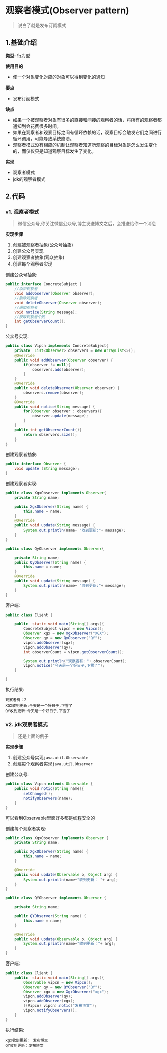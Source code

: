 # 观察者模式(Observer pattern)
> 说白了就是发布订阅模式

## 1.基础介绍

**类型:** 行为型

**使用目的**
+ 使一个对象变化对应的对象可以得到变化的通知

**要点**
+ 发布订阅模式

**缺点**
+ 如果一个被观察者对象有很多的直接和间接的观察者的话，将所有的观察者都通知到会花费很多时间。 
+ 如果在观察者和观察目标之间有循环依赖的话，观察目标会触发它们之间进行循环调用，可能导致系统崩溃。 
+ 观察者模式没有相应的机制让观察者知道所观察的目标对象是怎么发生变化的，而仅仅只是知道观察目标发生了变化。

**实现**
+ 观察者模式
+ jdk的观察者模式

## 2.代码

### v1. 观察者模式
> 微信公众号,你关注微信公众号,博主发送博文之后，会推送给你一个消息

**实现步骤**
1. 创建被观察者抽象(公众号抽象)
2. 创建公众号实现
3. 创建观察者抽象(观众抽象)
4. 创建每个观察者实现

创建公众号抽象:
```java
public interface ConcreteSubject {
    //添加观察者
    void addObserver(Observer observer);
    //删除观察者
    void deleteObserver(Observer observer);
    //通知观察者
    void notice(String message);
    //获取观察者个数
    int getObserverCount();
}
```
公众号实现:
```java
public class Vipcn implements ConcreteSubject{
    private  List<Observer> observers = new ArrayList<>();
    @Override
    public void addObserver(Observer observer) {
        if(observer != null){
            observers.add(observer);
        }
    }
    @Override
    public void deleteObserver(Observer observer) {
        observers.remove(observer);
    }
    @Override
    public void notice(String message) {
        for(Observer observer : observers){
            observer.update(message);
        }
    }
    public int getObserverCount(){
        return observers.size();
    }
}

```

创建观察者抽象:
```java
public interface Observer {
    void update (String message);
}
```
创建观察者实现:

```java
public class XgxObserver implements Observer{
    private String name;

    public XgxObserver(String name) {
        this.name = name;
    }
    @Override
    public void update(String message) {
        System.out.println(name+ "收到更新:"+ message);
    }
}

public class QyObserver implements Observer{

    private String name;
    public QyObserver(String name) {
        this.name = name;
    }
    @Override
    public void update(String message) {
        System.out.println(name+ "收到更新:"+ message);
    }
}
```
客户端:
```java
public class Client {

    public  static void main(String[] args){
        ConcreteSubject vipcn = new Vipcn();
        Observer xgx = new XgxObserver("XGX");
        Observer qy = new QyObserver("QY");
        vipcn.addObserver(xgx);
        vipcn.addObserver(qy);
        int observerCount = vipcn.getObserverCount();

        System.out.println("观察者有："+ observerCount);
        vipcn.notice("今天是一个好日子,下雪了");
    }

}
```
执行结果:
```text
观察者有：2
XGX收到更新:今天是一个好日子,下雪了
QY收到更新:今天是一个好日子,下雪了
```


### v2. jdk观察者模式
> 还是上面的例子

**实现步骤**

1. 创建公众号实现`java.util.Observable`
2. 创建每个观察者实现`java.util.Observer`

创建公众号:
```java
public class Vipcn extends Observable {
    public void notic(String name){
        setChanged();
        notifyObservers(name);
    }
}
```
可以看到Observable里面好多都是线程安全的

创建每个观察者实现:
```java
public class XgxObserver implements Observer {
    private String name;

    public XgxObserver(String name) {
        this.name = name;
    }

    @Override
    public void update(Observable o, Object arg) {
        System.out.println(name+"收到更新： "+ arg);
    }
}

public class QYObserver implements Observer {

    private String name;

    public QYObserver(String name) {
        this.name = name;
    }

    @Override
    public void update(Observable o, Object arg) {
        System.out.println(name+"收到更新："+ arg);
    }
}
```
客户端:
```java
public class Client {
    public  static void main(String[] args){
        Observable vipcn = new Vipcn();
        Observer qy = new QYObserver("QY");
        Observer xgx = new XgxObserver("xgx");
        vipcn.addObserver(qy);
        vipcn.addObserver(xgx);
        ((Vipcn) vipcn).notic("发布博文");
        vipcn.notifyObservers();
    }
}
```
执行结果:
```text
xgx收到更新： 发布博文
QY收到更新：发布博文
```





















